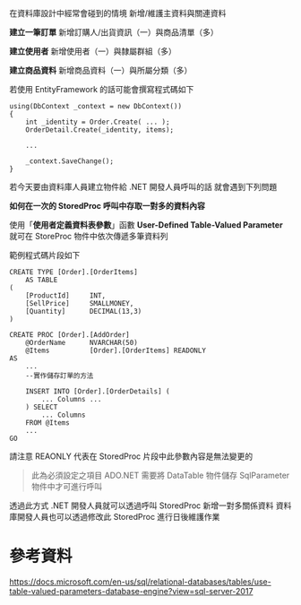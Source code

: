 在資料庫設計中經常會碰到的情境
新增/維護主資料與關連資料

**建立一筆訂單**
新增訂購人/出貨資訊（一）與商品清單（多）

**建立使用者**
新增使用者（一）與隸屬群組（多）

**建立商品資料**
新增商品資料（一）與所屬分類（多）

若使用 EntityFramework 的話可能會撰寫程式碼如下

```
using(DbContext _context = new DbContext())
{
	int _identity = Order.Create( ... );
	OrderDetail.Create(_identity, items);
	
	...
	
	_context.SaveChange();
}
```

若今天要由資料庫人員建立物件給 .NET 開發人員呼叫的話
就會遇到下列問題

**如何在一次的 StoredProc 呼叫中存取一對多的資料內容**

使用「**使用者定義資料表參數**」函數 **User-Defined Table-Valued Parameter**
就可在 StoreProc 物件中依次傳遞多筆資料列

範例程式碼片段如下

```
CREATE TYPE [Order].[OrderItems]
	AS TABLE
(
	[ProductId]		INT,
	[SellPrice]		SMALLMONEY,
	[Quantity]		DECIMAL(13,3)
)

CREATE PROC [Order].[AddOrder]
	@OrderName		NVARCHAR(50)
	@Items			[Order].[OrderItems] READONLY
AS
	...
	--實作儲存訂單的方法
	
	INSERT INTO [Order].[OrderDetails] (
		... Columns ...
	) SELECT 
		... Columns
	FROM @Items
	...
GO
```

請注意 REAONLY 代表在 StoredProc 片段中此參數內容是無法變更的

> 此為必須設定之項目
> ADO.NET 需要將 DataTable 物件儲存 SqlParameter 物件中才可進行呼叫

透過此方式 .NET 開發人員就可以透過呼叫 StoredProc 新增一對多關係資料
資料庫開發人員也可以透過修改此 StoredProc 進行日後維護作業

# 參考資料

https://docs.microsoft.com/en-us/sql/relational-databases/tables/use-table-valued-parameters-database-engine?view=sql-server-2017